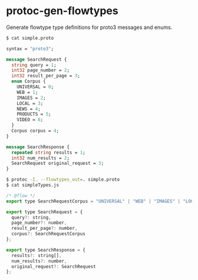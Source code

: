 protoc-gen-flowtypes
====================

Generate flowtype type definitions for proto3 messages and enums.

```sh
$ cat simple.proto
```
```proto
syntax = "proto3";

message SearchRequest {
  string query = 1;
  int32 page_number = 2;
  int32 result_per_page = 3;
  enum Corpus {
    UNIVERSAL = 0;
    WEB = 1;
    IMAGES = 2;
    LOCAL = 3;
    NEWS = 4;
    PRODUCTS = 5;
    VIDEO = 6;
  }
  Corpus corpus = 4;
}

message SearchResponse {
  repeated string results = 1;
  int32 num_results = 2;
  SearchRequest original_request = 3;
}
```
```sh
$ protoc -I. --flowtypes_out=. simple.proto
$ cat simpleTypes.js
```
```js
/* @flow */
export type SearchRequestCorpus = "UNIVERSAL" | "WEB" | "IMAGES" | "LOCAL" | "NEWS" | "PRODUCTS" | "VIDEO";

export type SearchRequest = {
  query?: string,
  page_number?: number,
  result_per_page?: number,
  corpus?: SearchRequestCorpus
};

export type SearchResponse = {
  results?: string[],
  num_results?: number,
  original_request?: SearchRequest
};
```
